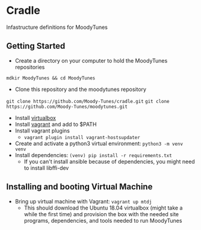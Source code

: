 # Cradle
Infastructure definitions for MoodyTunes


## Getting Started

- Create a directory on your computer to hold the MoodyTunes repositories

`mdkir MoodyTunes && cd MoodyTunes`

- Clone this repository and the moodytunes repository

`git clone https://github.com/Moody-Tunes/cradle.git`
`git clone https://github.com/Moody-Tunes/moodytunes.git`

- Install [virtualbox](https://www.virtualbox.org/wiki/Downloads)
- Install [vagrant](https://www.vagrantup.com/downloads.html) and add to $PATH
- Install vagrant plugins
	- `vagrant plugin install vagrant-hostsupdater`
- Create and activate a python3 virtual environment: `python3 -m venv venv`
- Install dependencies: `(venv) pip install -r requirements.txt`
	- If you can't install ansible because of dependencies, you might need to install libffi-dev


## Installing and booting Virtual Machine

- Bring up virtual machine with Vagrant: `vagrant up mtdj`
	- This should download the Ubuntu 18.04 virtualbox (might take a while the first time) and provision the box with the needed site programs, dependencies, and tools needed to run MoodyTunes
